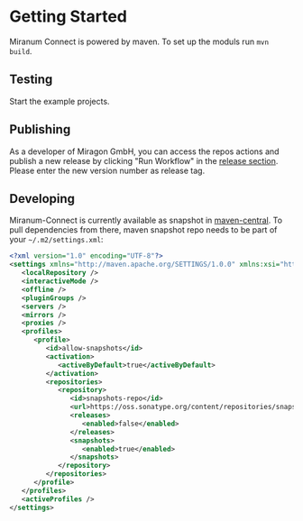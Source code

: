 # Getting Started

Miranum Connect is powered by maven. To set up the moduls run `mvn build`.

## Testing

Start the example projects.

## Publishing

As a developer of Miragon GmbH, you can access the repos actions and publish a new release by clicking "Run Workflow" in the [release section](https://github.com/FlowSquad/miranum/actions/workflows/release.yaml).
Please enter the new version number as release tag.

## Developing

Miranum-Connect is currently available as snapshot in [maven-central](https://s01.oss.sonatype.org/content/repositories/snapshots/io/miragon/miranum/).
To pull dependencies from there, maven snapshot repo needs to be part of your `~/.m2/settings.xml`:

``` xml
<?xml version="1.0" encoding="UTF-8"?>
<settings xmlns="http://maven.apache.org/SETTINGS/1.0.0" xmlns:xsi="http://www.w3.org/2001/XMLSchema-instance" xsi:schemaLocation="http://maven.apache.org/SETTINGS/1.0.0 https://maven.apache.org/xsd/settings-1.0.0.xsd">
   <localRepository />
   <interactiveMode />
   <offline />
   <pluginGroups />
   <servers />
   <mirrors />
   <proxies />
   <profiles>
      <profile>
         <id>allow-snapshots</id>
         <activation>
            <activeByDefault>true</activeByDefault>
         </activation>
         <repositories>
            <repository>
               <id>snapshots-repo</id>
               <url>https://oss.sonatype.org/content/repositories/snapshots</url>
               <releases>
                  <enabled>false</enabled>
               </releases>
               <snapshots>
                  <enabled>true</enabled>
               </snapshots>
            </repository>
         </repositories>
      </profile>
   </profiles>
   <activeProfiles />
</settings>
```
